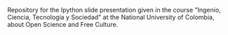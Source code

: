 Repository for the Ipython slide presentation given in the course
"Ingenio, Ciencia, Tecnología y Sociedad" at the National University
of Colombia, about Open Science and Free Culture.
